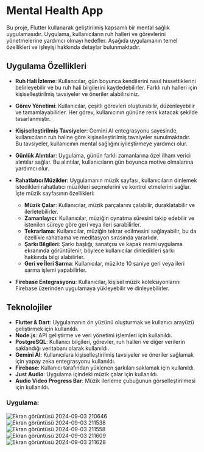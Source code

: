 # Mental Health App

Bu proje, Flutter kullanarak geliştirilmiş kapsamlı bir mental sağlık uygulamasıdır. Uygulama, kullanıcıların ruh halleri ve görevlerini yönetmelerine yardımcı olmayı hedefler. Aşağıda uygulamanın temel özellikleri ve işleyişi hakkında detaylar bulunmaktadır.

## Uygulama Özellikleri

- **Ruh Hali İzleme**: Kullanıcılar, gün boyunca kendilerini nasıl hissettiklerini belirleyebilir ve bu ruh hali bilgilerini kaydedebilirler. Farklı ruh halleri için kişiselleştirilmiş tavsiyeler ve öneriler alabilirsiniz.

- **Görev Yönetimi**: Kullanıcılar, çeşitli görevleri oluşturabilir, düzenleyebilir ve tamamlayabilirler. Her görev, kullanıcının gününe renk katacak şekilde tasarlanmıştır.

- **Kişiselleştirilmiş Tavsiyeler**: Gemini AI entegrasyonu sayesinde, kullanıcıların ruh haline göre kişiselleştirilmiş tavsiyeler sunulmaktadır. Bu tavsiyeler, kullanıcının mental sağlığını iyileştirmeye yardımcı olur.

- **Günlük Alıntılar**: Uygulama, günün farklı zamanlarına özel ilham verici alıntılar sağlar. Bu alıntılar, kullanıcıların gün boyunca motive olmalarına yardımcı olur.

- **Rahatlatıcı Müzikler**: Uygulamanın müzik sayfası, kullanıcıların dinlemek istedikleri rahatlatıcı müzikleri seçmelerini ve kontrol etmelerini sağlar. İşte müzik sayfasının özellikleri:

  - **Müzik Çalar**: Kullanıcılar, müzik parçalarını çalabilir, duraklatabilir ve ilerletebilirler. 
  - **Zamanlayıcı**: Kullanıcılar, müziğin oynatma süresini takip edebilir ve istenilen süreye göre geri veya ileri sarabilirler.
  - **Tekrarlama**: Kullanıcılar, müziğin tekrar edilmesini sağlayabilir, bu da özellikle rahatlama ve meditasyon sırasında yararlıdır.
  - **Şarkı Bilgileri**: Şarkı başlığı, sanatçısı ve kapak resmi uygulama ekranında görüntülenir, böylece kullanıcılar dinledikleri şarkı hakkında bilgi alabilirler.
  - **Geri ve İleri Sarma**: Kullanıcılar, müzikte 10 saniye geri veya ileri sarma işlemi yapabilirler.

- **Firebase Entegrasyonu**: Kullanıcılar, kişisel müzik koleksiyonlarını Firebase üzerinden uygulamaya yükleyebilir ve dinleyebilirler.

## Teknolojiler

- **Flutter & Dart**: Uygulamanın ön yüzünü oluşturmak ve kullanıcı arayüzü geliştirmek için kullanıldı.
- **Node.js**: API geliştirme ve veri yönetimi işlemleri için kullanıldı.
- **PostgreSQL**: Kullanıcı bilgileri, görevler, ruh halleri ve diğer verilerin saklandığı veritabanı olarak kullanıldı.
- **Gemini AI**: Kullanıcılara kişiselleştirilmiş tavsiyeler ve öneriler sağlamak için yapay zeka entegrasyonu kullanıldı.
- **Firebase**: Kullanıcı tarafından yüklenen şarkıları saklamak için kullanıldı.
- **Just Audio**: Uygulama içindeki müzik çalar için kullanıldı.
- **Audio Video Progress Bar**: Müzik ilerleme çubuğunun görselleştirilmesi için kullanıldı.

### Uygulama:


![Ekran görüntüsü 2024-09-03 210646](https://github.com/user-attachments/assets/226ef210-f24b-4f07-8514-64c6abc47c0a)
![Ekran görüntüsü 2024-09-03 211538](https://github.com/user-attachments/assets/cdb61c55-50e1-436a-9f24-f28a4d0eb9ab)
![Ekran görüntüsü 2024-09-03 211558](https://github.com/user-attachments/assets/f4d20617-ceee-417b-b11f-8fed11e3e0b2)
![Ekran görüntüsü 2024-09-03 211609](https://github.com/user-attachments/assets/ab78a9ea-b004-4983-97db-755bfbcf19f8)
![Ekran görüntüsü 2024-09-03 211628](https://github.com/user-attachments/assets/501cb457-8b90-445e-adca-862d013d414b)


